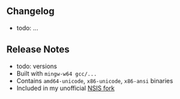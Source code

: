 ## Changelog

* todo: ...

## Release Notes

* todo: versions
* Built with `mingw-w64 gcc/...`
* Contains `amd64-unicode`, `x86-unicode`, `x86-ansi` binaries
* Included in my unofficial [NSIS fork](https://github.com/negrutiu/nsis)
